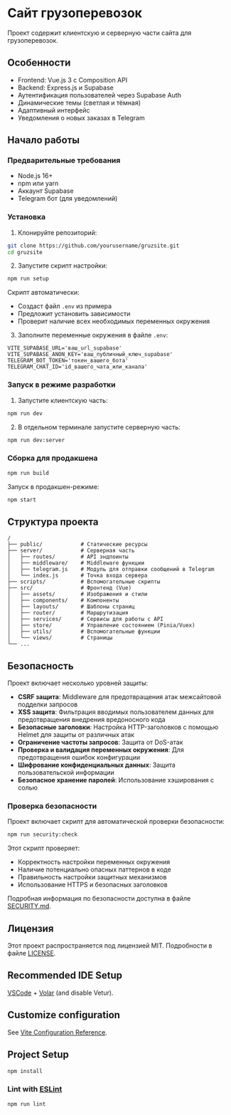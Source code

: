 # Сайт грузоперевозок

Проект содержит клиентскую и серверную части сайта для грузоперевозок.

## Особенности

- Frontend: Vue.js 3 с Composition API
- Backend: Express.js и Supabase
- Аутентификация пользователей через Supabase Auth
- Динамические темы (светлая и тёмная)
- Адаптивный интерфейс
- Уведомления о новых заказах в Telegram

## Начало работы

### Предварительные требования

- Node.js 16+
- npm или yarn
- Аккаунт Supabase
- Telegram бот (для уведомлений)

### Установка

1. Клонируйте репозиторий:
```bash
git clone https://github.com/yourusername/gruzsite.git
cd gruzsite
```

2. Запустите скрипт настройки:
```bash
npm run setup
```

Скрипт автоматически:
- Создаст файл `.env` из примера
- Предложит установить зависимости
- Проверит наличие всех необходимых переменных окружения

3. Заполните переменные окружения в файле `.env`:
```
VITE_SUPABASE_URL='ваш_url_supabase'
VITE_SUPABASE_ANON_KEY='ваш_публичный_ключ_supabase'
TELEGRAM_BOT_TOKEN='токен_вашего_бота'
TELEGRAM_CHAT_ID='id_вашего_чата_или_канала'
```

### Запуск в режиме разработки

1. Запустите клиентскую часть:
```bash
npm run dev
```

2. В отдельном терминале запустите серверную часть:
```bash
npm run dev:server
```

### Сборка для продакшена

```bash
npm run build
```

Запуск в продакшен-режиме:
```bash
npm start
```

## Структура проекта

```
/
├── public/            # Статические ресурсы
├── server/            # Серверная часть
│   ├── routes/        # API эндпоинты
│   ├── middleware/    # Middleware функции
│   ├── telegram.js    # Модуль для отправки сообщений в Telegram
│   └── index.js       # Точка входа сервера
├── scripts/           # Вспомогательные скрипты
├── src/               # Фронтенд (Vue)
│   ├── assets/        # Изображения и стили
│   ├── components/    # Компоненты
│   ├── layouts/       # Шаблоны страниц
│   ├── router/        # Маршрутизация
│   ├── services/      # Сервисы для работы с API
│   ├── store/         # Управление состоянием (Pinia/Vuex)
│   ├── utils/         # Вспомогательные функции
│   └── views/         # Страницы
└── ...
```

## Безопасность

Проект включает несколько уровней защиты:

- **CSRF защита**: Middleware для предотвращения атак межсайтовой подделки запросов
- **XSS защита**: Фильтрация вводимых пользователем данных для предотвращения внедрения вредоносного кода
- **Безопасные заголовки**: Настройка HTTP-заголовков с помощью Helmet для защиты от различных атак
- **Ограничение частоты запросов**: Защита от DoS-атак
- **Проверка и валидация переменных окружения**: Для предотвращения ошибок конфигурации
- **Шифрование конфиденциальных данных**: Защита пользовательской информации
- **Безопасное хранение паролей**: Использование хэширования с солью

### Проверка безопасности

Проект включает скрипт для автоматической проверки безопасности:

```bash
npm run security:check
```

Этот скрипт проверяет:
- Корректность настройки переменных окружения
- Наличие потенциально опасных паттернов в коде
- Правильность настройки защитных механизмов
- Использование HTTPS и безопасных заголовков

Подробная информация по безопасности доступна в файле [SECURITY.md](./SECURITY.md).

## Лицензия

Этот проект распространяется под лицензией MIT. Подробности в файле [LICENSE](./LICENSE).

## Recommended IDE Setup

[VSCode](https://code.visualstudio.com/) + [Volar](https://marketplace.visualstudio.com/items?itemName=Vue.volar) (and disable Vetur).

## Customize configuration

See [Vite Configuration Reference](https://vite.dev/config/).

## Project Setup

```sh
npm install
```

### Lint with [ESLint](https://eslint.org/)

```sh
npm run lint
```